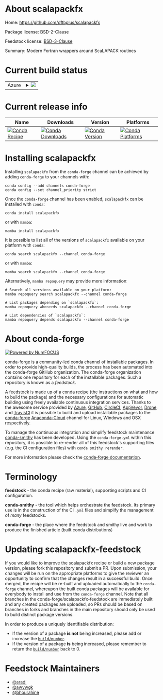 About scalapackfx
=================

Home: https://github.com/dftbplus/scalapackfx

Package license: BSD-2-Clause

Feedstock license: [BSD-3-Clause](https://github.com/conda-forge/scalapackfx-feedstock/blob/main/LICENSE.txt)

Summary: Modern Fortran wrappers around ScaLAPACK routines

Current build status
====================


<table>
    
  <tr>
    <td>Azure</td>
    <td>
      <details>
        <summary>
          <a href="https://dev.azure.com/conda-forge/feedstock-builds/_build/latest?definitionId=11101&branchName=main">
            <img src="https://dev.azure.com/conda-forge/feedstock-builds/_apis/build/status/scalapackfx-feedstock?branchName=main">
          </a>
        </summary>
        <table>
          <thead><tr><th>Variant</th><th>Status</th></tr></thead>
          <tbody><tr>
              <td>linux_64_mpimpich</td>
              <td>
                <a href="https://dev.azure.com/conda-forge/feedstock-builds/_build/latest?definitionId=11101&branchName=main">
                  <img src="https://dev.azure.com/conda-forge/feedstock-builds/_apis/build/status/scalapackfx-feedstock?branchName=main&jobName=linux&configuration=linux_64_mpimpich" alt="variant">
                </a>
              </td>
            </tr><tr>
              <td>linux_64_mpiopenmpi</td>
              <td>
                <a href="https://dev.azure.com/conda-forge/feedstock-builds/_build/latest?definitionId=11101&branchName=main">
                  <img src="https://dev.azure.com/conda-forge/feedstock-builds/_apis/build/status/scalapackfx-feedstock?branchName=main&jobName=linux&configuration=linux_64_mpiopenmpi" alt="variant">
                </a>
              </td>
            </tr><tr>
              <td>linux_aarch64_mpimpich</td>
              <td>
                <a href="https://dev.azure.com/conda-forge/feedstock-builds/_build/latest?definitionId=11101&branchName=main">
                  <img src="https://dev.azure.com/conda-forge/feedstock-builds/_apis/build/status/scalapackfx-feedstock?branchName=main&jobName=linux&configuration=linux_aarch64_mpimpich" alt="variant">
                </a>
              </td>
            </tr><tr>
              <td>linux_aarch64_mpiopenmpi</td>
              <td>
                <a href="https://dev.azure.com/conda-forge/feedstock-builds/_build/latest?definitionId=11101&branchName=main">
                  <img src="https://dev.azure.com/conda-forge/feedstock-builds/_apis/build/status/scalapackfx-feedstock?branchName=main&jobName=linux&configuration=linux_aarch64_mpiopenmpi" alt="variant">
                </a>
              </td>
            </tr><tr>
              <td>linux_ppc64le_mpimpich</td>
              <td>
                <a href="https://dev.azure.com/conda-forge/feedstock-builds/_build/latest?definitionId=11101&branchName=main">
                  <img src="https://dev.azure.com/conda-forge/feedstock-builds/_apis/build/status/scalapackfx-feedstock?branchName=main&jobName=linux&configuration=linux_ppc64le_mpimpich" alt="variant">
                </a>
              </td>
            </tr><tr>
              <td>linux_ppc64le_mpiopenmpi</td>
              <td>
                <a href="https://dev.azure.com/conda-forge/feedstock-builds/_build/latest?definitionId=11101&branchName=main">
                  <img src="https://dev.azure.com/conda-forge/feedstock-builds/_apis/build/status/scalapackfx-feedstock?branchName=main&jobName=linux&configuration=linux_ppc64le_mpiopenmpi" alt="variant">
                </a>
              </td>
            </tr><tr>
              <td>osx_64_mpimpich</td>
              <td>
                <a href="https://dev.azure.com/conda-forge/feedstock-builds/_build/latest?definitionId=11101&branchName=main">
                  <img src="https://dev.azure.com/conda-forge/feedstock-builds/_apis/build/status/scalapackfx-feedstock?branchName=main&jobName=osx&configuration=osx_64_mpimpich" alt="variant">
                </a>
              </td>
            </tr><tr>
              <td>osx_64_mpiopenmpi</td>
              <td>
                <a href="https://dev.azure.com/conda-forge/feedstock-builds/_build/latest?definitionId=11101&branchName=main">
                  <img src="https://dev.azure.com/conda-forge/feedstock-builds/_apis/build/status/scalapackfx-feedstock?branchName=main&jobName=osx&configuration=osx_64_mpiopenmpi" alt="variant">
                </a>
              </td>
            </tr><tr>
              <td>osx_arm64_mpimpich</td>
              <td>
                <a href="https://dev.azure.com/conda-forge/feedstock-builds/_build/latest?definitionId=11101&branchName=main">
                  <img src="https://dev.azure.com/conda-forge/feedstock-builds/_apis/build/status/scalapackfx-feedstock?branchName=main&jobName=osx&configuration=osx_arm64_mpimpich" alt="variant">
                </a>
              </td>
            </tr><tr>
              <td>osx_arm64_mpiopenmpi</td>
              <td>
                <a href="https://dev.azure.com/conda-forge/feedstock-builds/_build/latest?definitionId=11101&branchName=main">
                  <img src="https://dev.azure.com/conda-forge/feedstock-builds/_apis/build/status/scalapackfx-feedstock?branchName=main&jobName=osx&configuration=osx_arm64_mpiopenmpi" alt="variant">
                </a>
              </td>
            </tr>
          </tbody>
        </table>
      </details>
    </td>
  </tr>
</table>

Current release info
====================

| Name | Downloads | Version | Platforms |
| --- | --- | --- | --- |
| [![Conda Recipe](https://img.shields.io/badge/recipe-scalapackfx-green.svg)](https://anaconda.org/conda-forge/scalapackfx) | [![Conda Downloads](https://img.shields.io/conda/dn/conda-forge/scalapackfx.svg)](https://anaconda.org/conda-forge/scalapackfx) | [![Conda Version](https://img.shields.io/conda/vn/conda-forge/scalapackfx.svg)](https://anaconda.org/conda-forge/scalapackfx) | [![Conda Platforms](https://img.shields.io/conda/pn/conda-forge/scalapackfx.svg)](https://anaconda.org/conda-forge/scalapackfx) |

Installing scalapackfx
======================

Installing `scalapackfx` from the `conda-forge` channel can be achieved by adding `conda-forge` to your channels with:

```
conda config --add channels conda-forge
conda config --set channel_priority strict
```

Once the `conda-forge` channel has been enabled, `scalapackfx` can be installed with `conda`:

```
conda install scalapackfx
```

or with `mamba`:

```
mamba install scalapackfx
```

It is possible to list all of the versions of `scalapackfx` available on your platform with `conda`:

```
conda search scalapackfx --channel conda-forge
```

or with `mamba`:

```
mamba search scalapackfx --channel conda-forge
```

Alternatively, `mamba repoquery` may provide more information:

```
# Search all versions available on your platform:
mamba repoquery search scalapackfx --channel conda-forge

# List packages depending on `scalapackfx`:
mamba repoquery whoneeds scalapackfx --channel conda-forge

# List dependencies of `scalapackfx`:
mamba repoquery depends scalapackfx --channel conda-forge
```


About conda-forge
=================

[![Powered by
NumFOCUS](https://img.shields.io/badge/powered%20by-NumFOCUS-orange.svg?style=flat&colorA=E1523D&colorB=007D8A)](https://numfocus.org)

conda-forge is a community-led conda channel of installable packages.
In order to provide high-quality builds, the process has been automated into the
conda-forge GitHub organization. The conda-forge organization contains one repository
for each of the installable packages. Such a repository is known as a *feedstock*.

A feedstock is made up of a conda recipe (the instructions on what and how to build
the package) and the necessary configurations for automatic building using freely
available continuous integration services. Thanks to the awesome service provided by
[Azure](https://azure.microsoft.com/en-us/services/devops/), [GitHub](https://github.com/),
[CircleCI](https://circleci.com/), [AppVeyor](https://www.appveyor.com/),
[Drone](https://cloud.drone.io/welcome), and [TravisCI](https://travis-ci.com/)
it is possible to build and upload installable packages to the
[conda-forge](https://anaconda.org/conda-forge) [Anaconda-Cloud](https://anaconda.org/)
channel for Linux, Windows and OSX respectively.

To manage the continuous integration and simplify feedstock maintenance
[conda-smithy](https://github.com/conda-forge/conda-smithy) has been developed.
Using the ``conda-forge.yml`` within this repository, it is possible to re-render all of
this feedstock's supporting files (e.g. the CI configuration files) with ``conda smithy rerender``.

For more information please check the [conda-forge documentation](https://conda-forge.org/docs/).

Terminology
===========

**feedstock** - the conda recipe (raw material), supporting scripts and CI configuration.

**conda-smithy** - the tool which helps orchestrate the feedstock.
                   Its primary use is in the construction of the CI ``.yml`` files
                   and simplify the management of *many* feedstocks.

**conda-forge** - the place where the feedstock and smithy live and work to
                  produce the finished article (built conda distributions)


Updating scalapackfx-feedstock
==============================

If you would like to improve the scalapackfx recipe or build a new
package version, please fork this repository and submit a PR. Upon submission,
your changes will be run on the appropriate platforms to give the reviewer an
opportunity to confirm that the changes result in a successful build. Once
merged, the recipe will be re-built and uploaded automatically to the
`conda-forge` channel, whereupon the built conda packages will be available for
everybody to install and use from the `conda-forge` channel.
Note that all branches in the conda-forge/scalapackfx-feedstock are
immediately built and any created packages are uploaded, so PRs should be based
on branches in forks and branches in the main repository should only be used to
build distinct package versions.

In order to produce a uniquely identifiable distribution:
 * If the version of a package **is not** being increased, please add or increase
   the [``build/number``](https://docs.conda.io/projects/conda-build/en/latest/resources/define-metadata.html#build-number-and-string).
 * If the version of a package **is** being increased, please remember to return
   the [``build/number``](https://docs.conda.io/projects/conda-build/en/latest/resources/define-metadata.html#build-number-and-string)
   back to 0.

Feedstock Maintainers
=====================

* [@aradi](https://github.com/aradi/)
* [@awvwgk](https://github.com/awvwgk/)
* [@bhourahine](https://github.com/bhourahine/)


